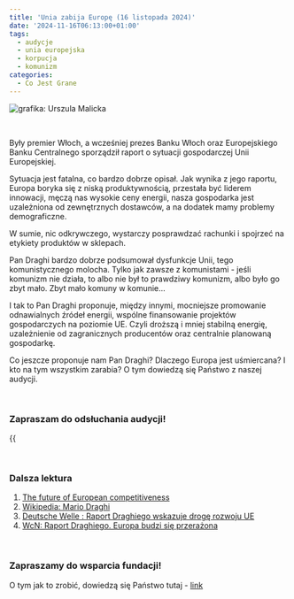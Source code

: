 ```yaml
---
title: 'Unia zabija Europę (16 listopada 2024)'
date: '2024-11-16T06:13:00+01:00'
tags:
  - audycje
  - unia europejska
  - korpucja
  - komunizm
categories:
  - Co Jest Grane
---
```


![grafika: Urszula Malicka](/uploads/CJG_87_2024_11_16.png)

<br>

Były premier Włoch, a wcześniej prezes Banku Włoch oraz Europejskiego Banku Centralnego sporządził raport o sytuacji gospodarczej Unii Europejskiej. 

Sytuacja jest fatalna, co bardzo dobrze opisał. Jak wynika z jego raportu, Europa boryka się z niską produktywnością, przestała być liderem innowacji, męczą nas wysokie ceny energii, nasza gospodarka jest uzależniona od zewnętrznych dostawców, a na dodatek mamy problemy demograficzne.

W sumie, nic odkrywczego, wystarczy posprawdzać rachunki i spojrzeć na etykiety produktów w sklepach. 

Pan Draghi bardzo dobrze podsumował dysfunkcje Unii, tego komunistycznego molocha. Tylko jak zawsze z komunistami - jeśli komunizm nie działa, to albo nie był to prawdziwy komunizm, albo było go zbyt mało. Zbyt mało komuny w komunie...

I tak to Pan Draghi proponuje, między innymi, mocniejsze promowanie odnawialnych źródeł energii, wspólne finansowanie projektów gospodarczych na poziomie UE. Czyli droższą i mniej stabilną energię, uzależnienie od zagranicznych producentów oraz centralnie planowaną gospodarkę.

Co jeszcze proponuje nam Pan Draghi? Dlaczego Europa jest uśmiercana? I kto na tym wszystkim zarabia? O tym dowiedzą się Państwo z naszej audycji. 

<br>

### Zapraszam do odsłuchania audycji!

{{<audio src="audio/LONG CJG_87_2024_11_16.mp3" caption="Zapis audycji CJG">}}

<br>

### Dalsza lektura

1. [The future of European competitiveness](https://commission.europa.eu/document/download/97e481fd-2dc3-412d-be4c-f152a8232961_en?filename=The%20future%20of%20European%20competitiveness%20_%20A%20competitiveness%20strategy%20for%20Europe.pdf)
2. [Wikipedia: Mario Draghi](https://pl.wikipedia.org/wiki/Mario_Draghi)
3. [Deutsche Welle  : Raport Draghiego wskazuje drogę rozwoju UE](https://www.dw.com/pl/raport-draghiego-zasypa%C4%87-pieni%C4%99dzmi-dziur%C4%99-mi%C4%99dzy-ue-a-%C5%9Bwiatem/a-70172929)
4. [WcN: Raport Draghiego. Europa budzi się przerażona](https://wszystkoconajwazniejsze.pl/michal-klosowski-raport-draghiego/)


<br>

### Zapraszamy do wsparcia fundacji!
O tym jak to zrobić, dowiedzą się Państwo tutaj - [link](https://audycje.com.pl/posts/wsparcie/)
